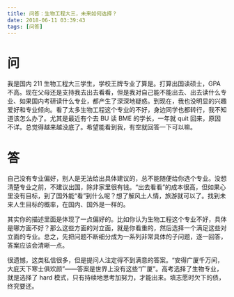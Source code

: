 ```yaml
---
title: 问答：生物工程大三，未来如何选择？
date: 2018-06-11 03:39:43
tags: [问答]
---
```


# 问
我是国内 211 生物工程大三学生，学校王牌专业了算是。打算出国读硕士，GPA 不高。现在父母还是支持我去出去看看，但是我对自己能不能出去、出去读什么专业、如果国内考研读什么专业，都产生了深深地疑惑。到现在，我也没明显的兴趣爱好和专业倾向。看了太多生物工程这个专业的不好，身边同学也都转行，我不知道该怎么办了。尤其是最近有个去 BU 读 BME 的学长，一年就 quit 回来，原因不详。总觉得越来越没底了。希望能看到我，有空就回答一下可以嘛。

# 答
自己没有专业偏好，别人是无法给出具体建议的，总不能随便给你选个专业。没想清楚专业之前，不建议出国，除非家里很有钱。“出去看看”的成本很高，但如果心里没有目标，到了国外能“看”到什么呢？想了解风土人情，旅游就可以了。找到未来人生目标的概率，在国内、国外是一样的。

其实你的描述里面是体现了一点偏好的。比如你认为生物工程这个专业不好，具体是哪方面不好？那么这些方面的对立面，就是你看重的，然后选择一个满足这些对立面的专业。总之，先把问题不断细分成为一系列非常具体的子问题，逐一回答，答案应该会清晰一点。

很遗憾，这类私信很多，但是提问人注定得不到满意的答案。“安得广厦千万间，大庇天下寒士俱欢颜”——答案是世界上没有这些“广厦”。高考选择了生物专业，就是选择了 hard 模式，只有持续地思考加努力，才能出来。填志愿时欠下的债，终究要还。
